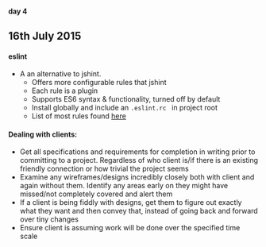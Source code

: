 #### day 4
## 16th July 2015

#### eslint
* A an alternative to jshint.
  * Offers more configurable rules that jshint
  * Each rule is a plugin
  * Supports ES6 syntax & functionality, turned off by default
  * Install globally and include an ```.eslint.rc ``` in project root
  * List of most rules found [here](https://github.com/eslint/eslint/blob/master/.eslintrc)

#### 

#### Dealing with clients:
* Get all specifications and requirements for completion in writing prior to committing to a project. Regardless of who client is/if there is an existing friendly connection or how trivial the project seems
* Examine any wireframes/designs incredibly closely both with client and again without them. Identify any areas early on they might have missed/not completely covered and alert them
* If a client is being fiddly with designs, get them to figure out exactly what they want and then convey that, instead of going back and forward over tiny changes
* Ensure client is assuming work will be done over the specified time scale

